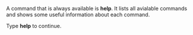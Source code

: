 A command that is always available is **help**. It lists all avialable commands and shows some useful information about each command.

Type **help** to continue.
